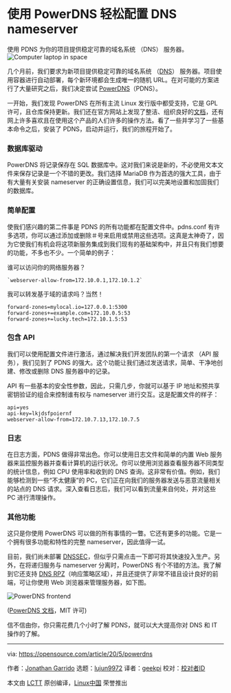 [#]: collector: (lujun9972)
[#]: translator: (geekpi)
[#]: reviewer: ( )
[#]: publisher: ( )
[#]: url: ( )
[#]: subject: (Easy DNS configuration with PowerDNS for nameservers)
[#]: via: (https://opensource.com/article/20/5/powerdns)
[#]: author: (Jonathan Garrido https://opensource.com/users/jgarrido)

使用 PowerDNS 轻松配置 DNS nameserver
======
使用 PDNS 为你的项目提供稳定可靠的域名系统 （DNS） 服务器。
![Computer laptop in space][1]

几个月前，我们要求为新项目提供稳定可靠的域名系统 （[DNS][2]） 服务器。项目使用容器进行自动部署，每个新环境都会生成唯一的随机 URL。在对可能的方案进行了大量研究之后，我们决定尝试 [PowerDNS][3]（PDNS）。

一开始，我们发现 PowerDNS 在所有主流 Linux 发行版中都受支持，它是 GPL 许可，且仓库保持更新。我们还在官方网站上发现了整洁、组织良好的[文档][4]，还有网上许多喜欢且在使用这个产品的人们许多的操作方法。看了一些并学习了一些基本命令之后，安装了 PDNS，启动并运行，我们的旅程开始了。

### 数据库驱动

PowerDNS 将记录保存在 SQL 数据库中。这对我们来说是新的，不必使用文本文件来保存记录是一个不错的更改。我们选择 MariaDB 作为首选的强大工具，由于有大量有关安装 nameserver 的正确设置信息，我们可以完美地设置和加固我们的数据库。

### 简单配置

使我们感兴趣的第二件事是 PDNS 的所有功能都在配置文件中。pdns.conf 有许多选项，你可以通过添加或删除＃号来启用或禁用这些选项。这真是太神奇了，因为它使我们有机会将这项新服务集成到我们现有的基础架构中，并且只有我们想要的功能，不多也不少。一个简单的例子：

谁可以访问你的网络服务器？


```
`webserver-allow-from=172.10.0.1,172.10.1.2`
```

我可以转发基于域的请求吗？当然！


```
forward-zones=mylocal.io=127.0.0.1:5300
forward-zones+=example.com=172.10.0.5:53
forward-zones+=lucky.tech=172.10.1.5:53
```

### 包含 API

我们可以使用配置文件进行激活，通过解决我们开发团队的第一个请求 （API 服务），我们见到了 PDNS 的强大。这个功能让我们通过发送请求，简单、干净地创建、修改或删除 DNS 服务器中的记录。

API 有一些基本的安全性参数，因此，只需几步，你就可以基于 IP 地址和预共享密钥验证的组合来控制谁有权与 nameserver 进行交互。这是配置文件的样子：


```
api=yes
api-key=lkjdsfpoiernf
webserver-allow-from=172.10.7.13,172.10.7.5
```

### 日志

在日志方面，PDNS 做得非常出色。你可以使用日志文件和简单的内置 Web 服务器来监控服务器并查看计算机的运行状况。你可以使用浏览器查看服务器不同类型的统计信息，例如 CPU 使用率和收到的 DNS 查询。这非常有价值。例如，我们能够检测到一些“不太健康”的 PC，它们正在向我们的服务器发送与恶意流量相关的站点的 DNS 请求。深入查看日志后，我们可以看到流量来自何处，并对这些 PC 进行清理操作。


### 其他功能

这只是你使用 PowerDNS 可以做的所有事情的一瞥。它还有更多的功能。它是一个拥有很多功能和特性的完整 nameserver，因此值得一试。

目前，我们尚未部署 [DNSSEC][5]，但似乎只需点击一下即可将其快速投入生产。另外，在将递归服务与 nameserver 分离时，PowerDNS 有个不错的方法。我了解到它还支持 [DNS RPZ][6]（响应策略区域），并且还提供了非常不错且设计良好的前端，可让你使用 Web 浏览器来管理服务器，如下图。

![PowerDNS frontend][7]

([PowerDNS 文档][4]，MIT 许可)

信不信由你，你只需花费几个小时了解 PDNS，就可以大大提高你对 DNS 和 IT 操作的了解。

--------------------------------------------------------------------------------

via: https://opensource.com/article/20/5/powerdns

作者：[Jonathan Garrido][a]
选题：[lujun9972][b]
译者：[geekpi](https://github.com/geekpi)
校对：[校对者ID](https://github.com/校对者ID)

本文由 [LCTT](https://github.com/LCTT/TranslateProject) 原创编译，[Linux中国](https://linux.cn/) 荣誉推出

[a]: https://opensource.com/users/jgarrido
[b]: https://github.com/lujun9972
[1]: https://opensource.com/sites/default/files/styles/image-full-size/public/lead-images/computer_space_graphic_cosmic.png?itok=wu493YbB (Computer laptop in space)
[2]: https://en.wikipedia.org/wiki/Domain_Name_System
[3]: https://www.powerdns.com/opensource.html
[4]: https://doc.powerdns.com/
[5]: https://en.wikipedia.org/wiki/Domain_Name_System_Security_Extensions
[6]: https://dnsrpz.info/
[7]: https://opensource.com/sites/default/files/uploads/pdns.jpg (PowerDNS frontend)
